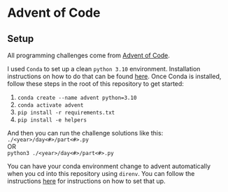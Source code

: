 # Advent of Code

## Setup

All programming challenges come from [Advent of Code](https://adventofcode.com/).

I used `Conda` to set up a clean `python 3.10` environment. Installation instructions on how to do that can be found [here](https://docs.conda.io/projects/conda/en/latest/user-guide/install/index.html). Once Conda is installed, follow these steps in the root of this repository to get started:

1. `conda create --name advent python=3.10`
2. `conda activate advent`
3. `pip install -r requirements.txt`
4. `pip install -e helpers`

And then you can run the challenge solutions like this:\
`./<year>/day<#>/part<#>.py`\
OR\
`python3 ./<year>/day<#>/part<#>.py`

You can have your conda environment change to advent automatically when you cd into this repository using `direnv`. You can follow the instructions [here](https://medium.com/@manishdixit1986/auto-switch-conda-env-per-directory-using-conda-direnv-in-linux-13c912da6520) for instructions on how to set that up.

